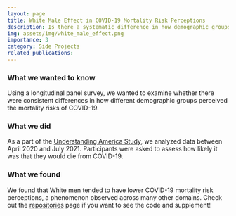 ```yaml
---
layout: page
title: White Male Effect in COVID-19 Mortality Risk Perceptions
description: Is there a systematic difference in how demographic groups perceive COVID-19 risks?
img: assets/img/white_male_effect.png
importance: 3
category: Side Projects
related_publications:
---
```

### What we wanted to know
Using a longitudinal panel survey, we wanted to examine whether there were consistent differences in how different demographic groups perceived the mortality risks of COVID-19.

### What we did
As a part of the [Understanding America Study](https://uasdata.usc.edu/index.php), we analyzed data between April 2020 and July 2021. Participants were asked to assess how likely it was that they would die from COVID-19. 

### What we found
We found that White men tended to have lower COVID-19 mortality risk perceptions, a phenomenon observed across many other domains. Check out the [repositories](/repositories/) page if you want to see the code and supplement!